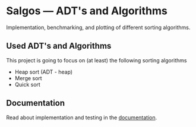 # Salgos &mdash; ADT's and Algorithms

Implementation, benchmarking, and plotting of different sorting algorithms.

## Used ADT's and Algorithms

This project is going to focus on (at least) the following sorting algorithms

* Heap sort (ADT - heap)
* Merge sort
* Quick sort

## Documentation

Read about implementation and testing in the
[documentation](https://github.com/vastus/Salgos/tree/master/documentation).

